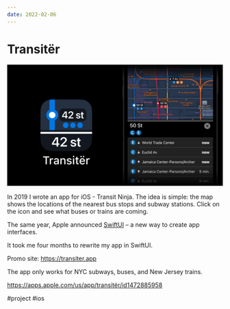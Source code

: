 ```yaml
---
date: 2022-02-06
---
```


# Transitër

![Transitër promo](transiter.png)

In 2019 I wrote an app for iOS - Transit Ninja.
The idea is simple: the map shows the locations of the nearest bus stops and subway stations.
Click on the icon and see what buses or trains are coming.

The same year, Apple announced [SwiftUI](https://developer.apple.com/xcode/swiftui/) – a new way to create app interfaces.

It took me four months to rewrite my app in SwiftUI.

Promo site: https://transiter.app

The app only works for NYC subways, buses, and New Jersey trains.

https://apps.apple.com/us/app/transitër/id1472885958

#project #ios
